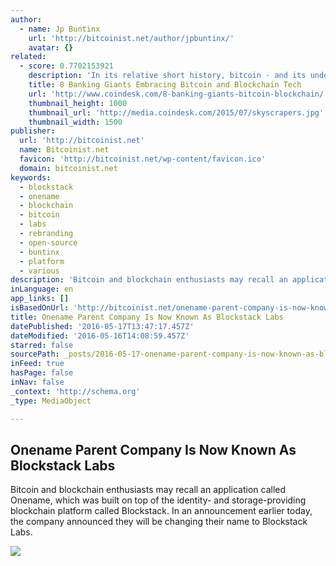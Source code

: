 ```yaml
---
author:
  - name: Jp Buntinx
    url: 'http://bitcoinist.net/author/jpbuntinx/'
    avatar: {}
related:
  - score: 0.7702153921
    description: 'In its relative short history, bitcoin - and its underlying technology the blockchain - have captivated thinkers around the world, but not everyone was quick to see the potential. Due in part to its initial billing as a threat to the traditional financial ecosystem, these institutions have perhaps understandably responded with sharp critiques and deep skepticism for the technology.'
    title: 8 Banking Giants Embracing Bitcoin and Blockchain Tech
    url: 'http://www.coindesk.com/8-banking-giants-bitcoin-blockchain/'
    thumbnail_height: 1000
    thumbnail_url: 'http://media.coindesk.com/2015/07/skyscrapers.jpg'
    thumbnail_width: 1500
publisher:
  url: 'http://bitcoinist.net'
  name: Bitcoinist.net
  favicon: 'http://bitcoinist.net/wp-content/favicon.ico'
  domain: bitcoinist.net
keywords:
  - blockstack
  - onename
  - blockchain
  - bitcoin
  - labs
  - rebranding
  - open-source
  - buntinx
  - platform
  - various
description: 'Bitcoin and blockchain enthusiasts may recall an application called Onename, which was built on top of the identity- and storage-providing blockchain platform called Blockstack. In an announcement earlier today, the company announced they will be changing their name to Blockstack Labs.'
inLanguage: en
app_links: []
isBasedOnUrl: 'http://bitcoinist.net/onename-parent-company-is-now-known-as-blockstack-labs/'
title: Onename Parent Company Is Now Known As Blockstack Labs
datePublished: '2016-05-17T13:47:17.457Z'
dateModified: '2016-05-16T14:08:59.457Z'
starred: false
sourcePath: _posts/2016-05-17-onename-parent-company-is-now-known-as-blockstack-labs.md
inFeed: true
hasPage: false
inNav: false
_context: 'http://schema.org'
_type: MediaObject

---
```

<article style=""><h1>Onename Parent Company Is Now Known As Blockstack Labs</h1><p>Bitcoin and blockchain enthusiasts may recall an application called Onename, which was built on top of the identity- and storage-providing blockchain platform called Blockstack. In an announcement earlier today, the company announced they will be changing their name to Blockstack Labs.</p><img src="http://bitcoinist.net/wp-content/uploads/2016/05/shutterstock_379673110.jpg" /></article>